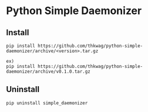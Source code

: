 # Python Simple Daemonizer

## Install
```
pip install https://github.com/thkwag/python-simple-daemonizer/archive/<version>.tar.gz

ex)
pip install https://github.com/thkwag/python-simple-daemonizer/archive/v0.1.0.tar.gz
```

## Uninstall

```
pip uninstall simple_daemonizer
```
